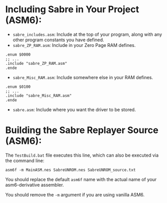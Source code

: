 # Including Sabre in Your Project (ASM6):
 - `sabre_includes.asm`: Include at the top of your program, along with any other program constants you have defined.
 - `sabre_ZP_RAM.asm`: Include in your Zero Page RAM defines.
 ```
 .enum $0000
 ;; ...
 .include "sabre_ZP_RAM.asm"
 .ende
 ```
 - `sabre_Misc_RAM.asm`: Include somewhere else in your RAM defines. 
 ```
 .enum $0100
 ;; ...
 .include "sabre_Misc_RAM.asm"
 .ende
 ```
 - `sabre.asm`: Include where you want the driver to be stored.
 
# Building the Sabre Replayer Source (ASM6):
 The `TestBuild.bat` file executes this line, which can also be executed via the command line:
 ```
 asm6f -m MainASM.nes SabreUNROM.nes SabreUNROM_source.txt
 ```
 You should replace the default `asm6f` name with the actual name of your asm6-derivative assembler.
 
 You should remove the `-m` argument if you are using vanilla ASM6.